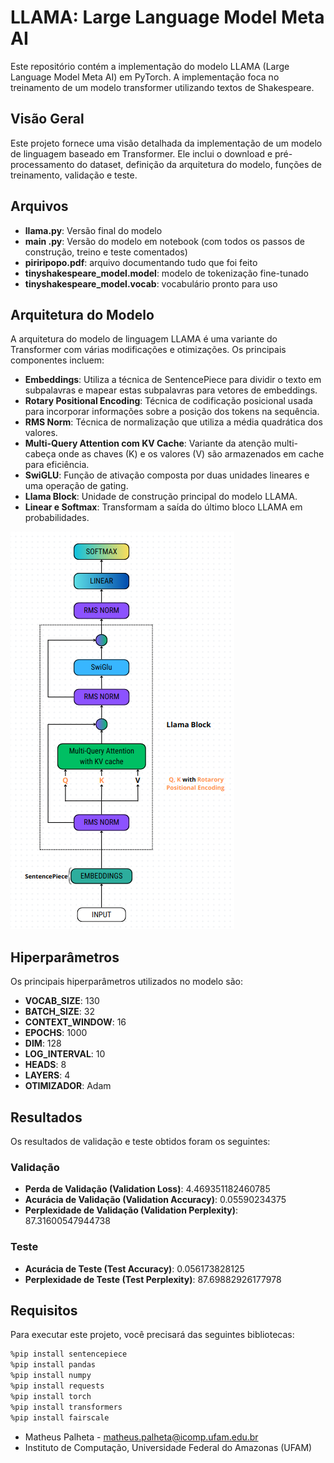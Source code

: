 # LLAMA: Large Language Model Meta AI

Este repositório contém a implementação do modelo LLAMA (Large Language Model Meta AI) em PyTorch. A implementação foca no treinamento de um modelo transformer utilizando textos de Shakespeare. 

## Visão Geral

Este projeto fornece uma visão detalhada da implementação de um modelo de linguagem baseado em Transformer. Ele inclui o download e pré-processamento do dataset, definição da arquitetura do modelo, funções de treinamento, validação e teste.

## Arquivos

- **llama.py**: Versão final do modelo
- **main .py**: Versão do modelo em notebook (com todos os passos de construção, treino e teste comentados)
- **piriripopo.pdf**: arquivo documentando tudo que foi feito
- **tinyshakespeare_model.model**: modelo de tokenização fine-tunado
- **tinyshakespeare_model.vocab**: vocabulário pronto para uso

## Arquitetura do Modelo

A arquitetura do modelo de linguagem LLAMA é uma variante do Transformer com várias modificações e otimizações. Os principais componentes incluem:

- **Embeddings**: Utiliza a técnica de SentencePiece para dividir o texto em subpalavras e mapear estas subpalavras para vetores de embeddings.
- **Rotary Positional Encoding**: Técnica de codificação posicional usada para incorporar informações sobre a posição dos tokens na sequência.
- **RMS Norm**: Técnica de normalização que utiliza a média quadrática dos valores.
- **Multi-Query Attention com KV Cache**: Variante da atenção multi-cabeça onde as chaves (K) e os valores (V) são armazenados em cache para eficiência.
- **SwiGLU**: Função de ativação composta por duas unidades lineares e uma operação de gating.
- **Llama Block**: Unidade de construção principal do modelo LLAMA.
- **Linear e Softmax**: Transformam a saída do último bloco LLAMA em probabilidades.

![Arquitetura do Modelo](llama_arch.png)


## Hiperparâmetros

Os principais hiperparâmetros utilizados no modelo são:

- **VOCAB_SIZE**: 130
- **BATCH_SIZE**: 32
- **CONTEXT_WINDOW**: 16
- **EPOCHS**: 1000
- **DIM**: 128
- **LOG_INTERVAL**: 10
- **HEADS**: 8
- **LAYERS**: 4
- **OTIMIZADOR**: Adam

## Resultados

Os resultados de validação e teste obtidos foram os seguintes:

### Validação
- **Perda de Validação (Validation Loss)**: 4.469351182460785
- **Acurácia de Validação (Validation Accuracy)**: 0.05590234375
- **Perplexidade de Validação (Validation Perplexity)**: 87.31600547944738

### Teste
- **Acurácia de Teste (Test Accuracy)**: 0.056173828125
- **Perplexidade de Teste (Test Perplexity)**: 87.69882926177978

## Requisitos

Para executar este projeto, você precisará das seguintes bibliotecas:

```bash
%pip install sentencepiece
%pip install pandas
%pip install numpy
%pip install requests
%pip install torch
%pip install transformers
%pip install fairscale
```
- Matheus Palheta - matheus.palheta@icomp.ufam.edu.br
- Instituto de Computação, Universidade Federal do Amazonas (UFAM)
